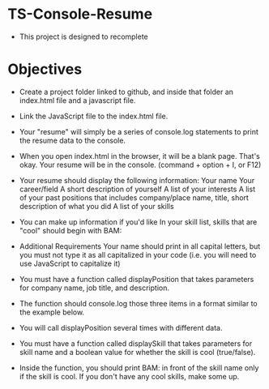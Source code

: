 # TS-Console-Resume

- This project is designed to recomplete 

# Objectives 

- Create a project folder linked to github, and inside that folder an index.html file and a javascript file.

- Link the JavaScript file to the index.html file.

- Your "resume" will simply be a series of console.log statements to print the resume data to the console.

- When you open index.html in the browser, it will be a blank page. That's okay. Your resume will be in the console. (command + option + I, or F12)

- Your resume should display the following information: Your name Your career/field A short description of yourself A list of your interests A list of your past positions that includes company/place name, title, short description of what you did A list of your skills

- You can make up information if you'd like In your skill list, skills that are "cool" should begin with BAM: 

- Additional Requirements Your name should print in all capital letters, but you must not type it as all capitalized in your code (i.e. you will need to use JavaScript to capitalize it)

- You must have a function called displayPosition that takes parameters for company name, job title, and description.

- The function should console.log those three items in a format similar to the example below.

- You will call displayPosition several times with different data.

- You must have a function called displaySkill that takes parameters for skill name and a boolean value for whether the skill is cool (true/false).

- Inside the function, you should print BAM: in front of the skill name only if the skill is cool. If you don't have any cool skills, make some up.